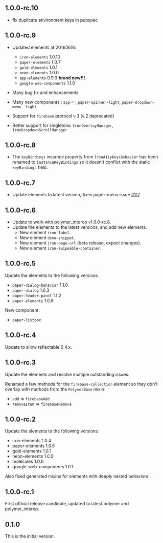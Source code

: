 ## 1.0.0-rc.10

* fix duplicate environment keys in pubspec

## 1.0.0-rc.9

* Updated elements at 20160616:
   * `iron-elements` 1.0.10
   * `paper-elements` 1.0.7
   * `gold-elements` 1.0.1
   * `neon-elements` 1.0.0
   * `app-elements` 0.9.0  **brand new!!!**
   * `google-web-components` 1.1.0

* Many bug fix and enhancements
* Many new components : `app-*` , `paper-spinner-light`, `paper-dropdown-menu--light`
* Support for `firebase` protocol v.3 (v.2 deprecated)
* Better support for singletons: `IronOverlayManager`, `IronDropdownScrollManager`


## 1.0.0-rc.8

* The `keyBindings` instance property from `IronA11yKeysBehavior` has been
  renamed to `instanceKeyBindings` so it doesn't conflict with the static
  `keyBindings` field.

## 1.0.0-rc.7

* Update elements to latest version, fixes paper-menu issue
  [#117](https://github.com/dart-lang/polymer_elements/issues/117).

## 1.0.0-rc.6

* Update to work with polymer_interop v1.0.0-rc.8.
* Update the elements to the latest versions, and add new elements.
  * New element `iron-label`.
  * New element `demo-snippet`.
  * New element `iron-page-url` (beta release, expect changes).
  * New element `iron-swipeable-container`.

## 1.0.0-rc.5

Update the elements to the following versions:

 - `paper-dialog-behavior` 1.1.0
 - `paper-dialog` 1.0.3
 - `paper-header-panel` 1.1.2
 - `paper-elements` 1.0.6

New component:

 - `paper-listbox`

## 1.0.0-rc.4

Update to allow reflectable 0.4.x.

## 1.0.0-rc.3

Update the elements and resolve multiple outstanding issues.

Renamed a few methods for the `firebase-collection` element so they don't
overlap with methods from the `PolymerBase` mixin:

  * `add` => `firebaseAdd`
  * `removeItem` => `firebaseRemove`

## 1.0.0-rc.2

Update the elements to the following versions:

  - iron-elements 1.0.4
  - paper-elements 1.0.5
  - gold-elements 1.0.1
  - neon-elements 1.0.0
  - molecules 1.0.0
  - google-web-components 1.0.1

Also fixed generated mixins for elements with deeply nested behaviors.

## 1.0.0-rc.1

First official release candidate, updated to latest polymer and polymer_interop.

## 0.1.0

This is the initial version.
